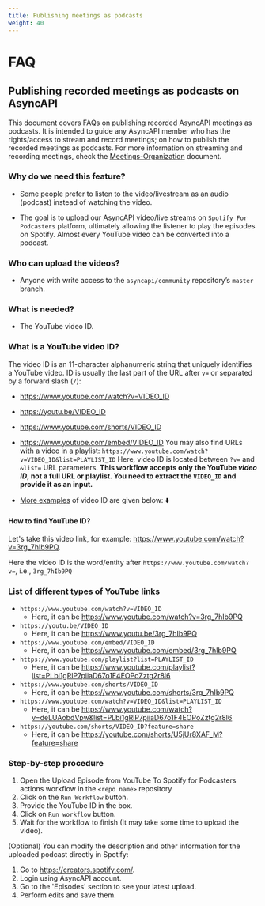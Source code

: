 ```yaml
---
title: Publishing meetings as podcasts
weight: 40
---
```


# FAQ 

## Publishing recorded meetings as podcasts on AsyncAPI
This document covers FAQs on publishing recorded AsyncAPI meetings as podcasts. It is intended to guide any AsyncAPI member who has the rights/access to stream and record meetings; on how to publish the recorded meetings as podcasts. For more information on streaming and recording meetings, check the [Meetings-Organization](https://www.asyncapi.com/docs/community/060-meetings-and-communication/MEETINGS_ORGANIZATION) document.

### Why do we need this feature?

- Some people prefer to listen to the video/livestream as an audio (podcast) instead of watching the video.

- The goal is to upload our AsyncAPI video/live streams on `Spotify For Podcasters` platform, ultimately allowing the listener to play the episodes on Spotify. Almost every YouTube video can be converted into a podcast.


### Who can upload the videos?

- Anyone with write access to the `asyncapi/community` repository’s `master` branch.

### What is needed?

- The YouTube video ID.

### What is a YouTube video ID?
The video ID is an 11-character alphanumeric string that uniquely identifies a YouTube video.
ID is usually the last part of the URL after `v=` or separated by a forward slash (`/`):
- https://www.youtube.com/watch?v=VIDEO_ID
- https://youtu.be/VIDEO_ID
- https://www.youtube.com/shorts/VIDEO_ID
- https://www.youtube.com/embed/VIDEO_ID
You may also find URLs with a video in a playlist: `https://www.youtube.com/watch?v=VIDEO_ID&list=PLAYLIST_ID`
Here, video ID is located between `?v=` and `&list=` URL parameters.
**This workflow accepts only the YouTube *video ID*, not a full URL or playlist. You need to extract the `VIDEO_ID` and provide it as an input.**

- [More examples](#list-of-different-types-of-youtube-links) of video ID are given below: ⬇️

#### How to find YouTube ID?

Let's take this video link, for example: https://www.youtube.com/watch?v=3rg_7hIb9PQ.

Here the video ID is the word/entity after `https://www.youtube.com/watch?v=`, i.e., `3rg_7hIb9PQ`


### List of different types of YouTube links

- `https://www.youtube.com/watch?v=VIDEO_ID`
  - Here, it can be https://www.youtube.com/watch?v=3rg_7hIb9PQ
- `https://youtu.be/VIDEO_ID`
  - Here, it can be https://www.youtu.be/3rg_7hIb9PQ
- `https://www.youtube.com/embed/VIDEO_ID`
  - Here, it can be https://www.youtube.com/embed/3rg_7hIb9PQ
- `https://www.youtube.com/playlist?list=PLAYLIST_ID`
  - Here, it can be https://www.youtube.com/playlist?list=PLbi1gRlP7piiaD67o1F4EOPoZztg2r8l6
- `https://www.youtube.com/shorts/VIDEO_ID`
  - Here, it can be https://www.youtube.com/shorts/3rg_7hIb9PQ
- `https://www.youtube.com/watch?v=VIDEO_ID&list=PLAYLIST_ID`
  - Here, it can be https://www.youtube.com/watch?v=deLUAobdVpw&list=PLbi1gRlP7piiaD67o1F4EOPoZztg2r8l6
- `https://youtube.com/shorts/VIDEO_ID?feature=share`
  - Here, it can be https://youtube.com/shorts/U5jUr8XAF_M?feature=share


### Step-by-step procedure

1. Open the Upload Episode from YouTube To Spotify for Podcasters actions workflow in the `<repo name>` repository
2. Click on the `Run Workflow` button.
3. Provide the YouTube ID in the box.
4. Click on `Run workflow` button. 
5. Wait for the workflow to finish (It may take some time to upload the video).

(Optional) You can modify the description and other information for the uploaded podcast directly in Spotify:
1. Go to https://creators.spotify.com/.
2. Login using AsyncAPI account.
3. Go to the 'Episodes' section to see your latest upload.
4. Perform edits and save them.
